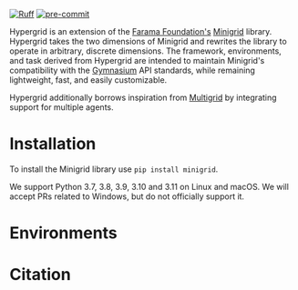 [![Ruff](https://img.shields.io/endpoint?url=https://raw.githubusercontent.com/astral-sh/ruff/main/assets/badge/v2.json)](https://github.com/astral-sh/ruff)
[![pre-commit](https://img.shields.io/badge/pre--commit-enabled-brightgreen?logo=pre-commit&logoColor=white)](https://pre-commit.com/)


<!--
<p align="center">
    <a href = "https://minigrid.farama.org/" target = "_blank" > <img src="https://raw.githubusercontent.com/Farama-Foundation/Minigrid/master/minigrid-text.png" width="500px"/> </a>
</p>
 -->

<!--
<p align="center">
  <img src="figures/door-key-curriculum.gif" width=200 alt="Figure Door Key Curriculum">
</p>
 -->

Hypergrid is an extension of the [Farama Foundation's](https://farama.org)
[Minigrid](https://minigrid.farama.org) library.
Hypergrid takes the two dimensions of Minigrid and rewrites the library to
operate in arbitrary, discrete dimensions.
The framework, environments, and task derived from Hypergrid are intended
to maintain Minigrid's compatibility with the [Gymnasium](https://github.com/Farama-Foundation/Gymnasium) API standards, while remaining lightweight, fast, and easily customizable.

Hypergrid additionally borrows inspiration from [Multigrid](https://github.com/ini/multigrid)
by integrating support for multiple agents.

# Installation

To install the Minigrid library use `pip install minigrid`.

We support Python 3.7, 3.8, 3.9, 3.10 and 3.11 on Linux and macOS. We will accept PRs related to Windows, but do not officially support it.

# Environments

<!--
## Minigrid
The list of the environments that were included in the original `Minigrid` library can be found in the [documentation](https://minigrid.farama.org/environments/minigrid/). These environments have in common a triangle-like agent with a discrete action space that has to navigate a 2D map with different obstacles (Walls, Lava, Dynamic obstacles) depending on the environment. The task to be accomplished is described by a `mission` string returned by the observation of the agent. These mission tasks include different goal-oriented and hierarchical missions such as picking up boxes, opening doors with keys or navigating a maze to reach a goal location. Each environment provides one or more configurations registered with Gymnasium. Each environment is also programmatically tunable in terms of size/complexity, which is useful for curriculum learning or to fine-tune difficulty.
 -->

<!--
# Training an Agent
The [rl-starter-files](https://github.com/lcswillems/torch-rl) is a repository with examples on how to train `Minigrid` environments with RL algorithms. This code has been tested and is known to work with this environment. The default hyper-parameters are also known to converge.
-->

# Citation
<!--
The original `gym-minigrid` environments were created as part of work done at [Mila](https://mila.quebec). The Dynamic obstacles environment were added as part of work done at [IAS in TU Darmstadt](https://www.ias.informatik.tu-darmstadt.de/) and the University of Genoa for mobile robot navigation with dynamic obstacles.

https://github.com/Farama-Foundation/Minigrid

To cite this project please use:
 -->

<!-- ```bibtex
@inproceedings{Hypergrid,
  author       = {Brandon Hosley},
  title        = {},
  booktitle    = {},
  month        = {},
  year         = {},
}
``` -->
